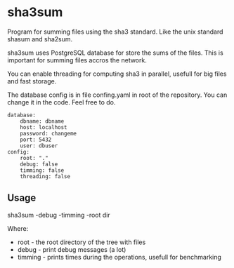 # sha3sum
Program for summing files using the sha3 standard. Like the unix standard shasum and sha2sum.

sha3sum uses PostgreSQL database for store the sums of the files. This is important for summing files accros the network.

You can enable threading for computing sha3 in parallel, usefull for big files and fast storage.

The database config is in file confing.yaml in root of the repository. You can change it in the code. Feel free to do.

    database:
        dbname: dbname
        host: localhost
        password: changeme
        port: 5432
        user: dbuser
    config:
        root: "."
        debug: false
        timming: false
        threading: false

## Usage

sha3sum -debug -timming -root dir

Where:
- root - the root directory of the tree with files
- debug - print debug messages (a lot)
- timming - prints times during the operations, usefull for benchmarking



